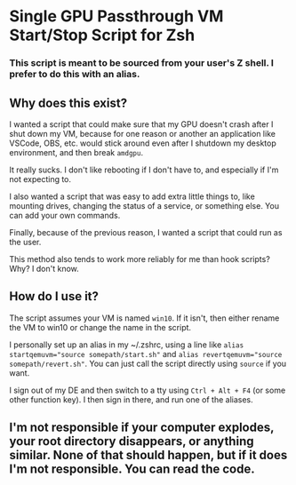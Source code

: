 # Single GPU Passthrough VM Start/Stop Script for Zsh
### This script is meant to be sourced from your user's Z shell. I prefer to do this with an alias.

## Why does this exist?
I wanted a script that could make sure that my GPU doesn't crash after I shut down my VM, because for one reason or another
an application like VSCode, OBS, etc. would stick around even after I shutdown my desktop environment, and then break `amdgpu`.

It really sucks. I don't like rebooting if I don't have to, and especially if I'm not expecting to.

I also wanted a script that was easy to add extra little things to, like mounting drives, changing the status of a service,
or something else. You can add your own commands.

Finally, because of the previous reason, I wanted a script that could run as the user.

This method also tends to work more reliably for me than hook scripts? Why? I don't know.

## How do I use it?
The script assumes your VM is named `win10`. If it isn't, then either rename the VM to win10 or change the name in the script.

I personally set up an alias in my ~/.zshrc, using a line like `alias startqemuvm="source somepath/start.sh"` 
and `alias revertqemuvm="source somepath/revert.sh"`. You can just call the script directly using `source` if you want.

I sign out of my DE and then switch to a tty using `Ctrl + Alt + F4` (or some other function key). I then sign in there, 
and run one of the aliases. 

## I'm not responsible if your computer explodes, your root directory disappears, or anything similar. None of that should happen, but if it does I'm not responsible. You can read the code. 



